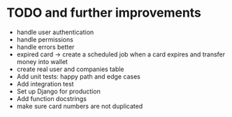 # TODO and further improvements
- handle user authentication
- handle permissions
- handle errors better
- expired card -> create a scheduled job when a card expires and transfer money into wallet
- create real user and companies table
- Add unit tests: happy path and edge cases
- Add integration test
- Set up Django for production
- Add function docstrings  
- make sure card numbers are not duplicated
